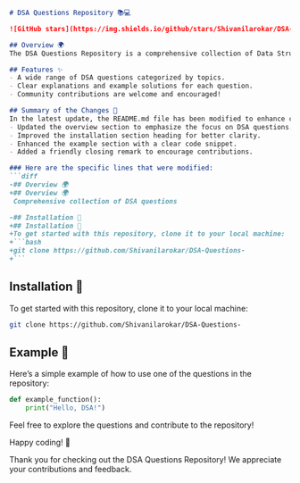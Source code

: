 ```markdown
# DSA Questions Repository 📚💻

![GitHub stars](https://img.shields.io/github/stars/Shivanilarokar/DSA-Questions-?style=social) ![GitHub forks](https://img.shields.io/github/forks/Shivanilarokar/DSA-Questions-?style=social) ![GitHub issues](https://img.shields.io/github/issues/Shivanilarokar/DSA-Questions-)

## Overview 🌍
The DSA Questions Repository is a comprehensive collection of Data Structures and Algorithms (DSA) questions aimed at helping developers improve their problem-solving skills. This repository serves as a valuable resource for anyone looking to enhance their understanding of DSA concepts.

## Features ✨
- A wide range of DSA questions categorized by topics.
- Clear explanations and example solutions for each question.
- Community contributions are welcome and encouraged!

## Summary of the Changes 📝
In the latest update, the README.md file has been modified to enhance clarity and presentation. The following changes were made:
- Updated the overview section to emphasize the focus on DSA questions.
- Improved the installation section heading for better clarity.
- Enhanced the example section with a clear code snippet.
- Added a friendly closing remark to encourage contributions.

### Here are the specific lines that were modified:
```diff
-## Overview 🌍
+## Overview 🌍
 Comprehensive collection of DSA questions

-## Installation 🚨
+## Installation 🚀
+To get started with this repository, clone it to your local machine:
+```bash
+git clone https://github.com/Shivanilarokar/DSA-Questions-
+```
```

## Installation 🚀
To get started with this repository, clone it to your local machine:
```bash
git clone https://github.com/Shivanilarokar/DSA-Questions-
```

## Example 🤖
Here’s a simple example of how to use one of the questions in the repository:
```python
def example_function():
    print("Hello, DSA!")
```

Feel free to explore the questions and contribute to the repository! 

Happy coding! 🎉

Thank you for checking out the DSA Questions Repository! We appreciate your contributions and feedback.
```
